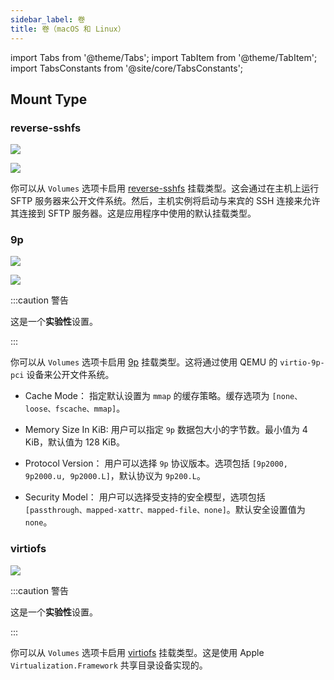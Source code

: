 ```yaml
---
sidebar_label: 卷
title: 卷（macOS 和 Linux）
---
```


import Tabs from '@theme/Tabs';
import TabItem from '@theme/TabItem';
import TabsConstants from '@site/core/TabsConstants';

## Mount Type

### reverse-sshfs

<Tabs groupId="os">
<TabItem value="macOS">

![](https://suse-rancher-media.s3.amazonaws.com/desktop/v1.9/preferences/macOS_virtualMachine_tabVolumes.png)

</TabItem>
<TabItem value="Linux">

![](https://suse-rancher-media.s3.amazonaws.com/desktop/v1.9/preferences/Linux_virtualMachine_tabVolumes.png)

</TabItem>
</Tabs>

你可以从 `Volumes` 选项卡启用 [reverse-sshfs](https://github.com/lima-vm/lima/blob/master/docs/mount.md#reverse-sshfs) 挂载类型。这会通过在主机上运行 SFTP 服务器来公开文件系统。然后，主机实例将启动与来宾的 SSH 连接来允许其连接到 SFTP 服务器。这是应用程序中使用的默认挂载类型。

### 9p

<Tabs groupId="os">
<TabItem value="macOS">

![](https://suse-rancher-media.s3.amazonaws.com/desktop/v1.9/preferences/macOS_virtualMachine_tabVolumes_9P.png)

</TabItem>
<TabItem value="Linux">

![](https://suse-rancher-media.s3.amazonaws.com/desktop/v1.9/preferences/Linux_virtualMachine_tabVolumes_9P.png)

</TabItem>
</Tabs>

:::caution 警告

这是一个**实验性**设置。

:::

你可以从 `Volumes` 选项卡启用 [9p](https://www.kernel.org/doc/Documentation/filesystems/9p.txt) 挂载类型。这将通过使用 QEMU 的 `virtio-9p-pci` 设备来公开文件系统。

* Cache Mode：
   指定默认设置为 `mmap` 的缓存策略。缓存选项为 `[none、loose、fscache、mmap]`。

* Memory Size In KiB:
   用户可以指定 `9p` 数据包大小的字节数。最小值为 4 KiB，默认值为 128 KiB。

* Protocol Version：
   用户可以选择 `9p` 协议版本。选项包括 `[9p2000, 9p2000.u, 9p2000.L]`，默认协议为 `9p200.L`。

* Security Model：
   用户可以选择受支持的安全模型，选项包括 `[passthrough、mapped-xattr、mapped-file、none]`。默认安全设置值为 `none`。

### virtiofs

<Tabs groupId="os">
<TabItem value="macOS">

![](https://suse-rancher-media.s3.amazonaws.com/desktop/v1.9/preferences/macOS_virtualMachine_tabVolumes_virtiofs.png)

</TabItem>
</Tabs>

:::caution 警告

这是一个**实验性**设置。

:::

你可以从 `Volumes` 选项卡启用 [virtiofs](https://virtio-fs.gitlab.io/) 挂载类型。这是使用 Apple `Virtualization.Framework` 共享目录设备实现的。
